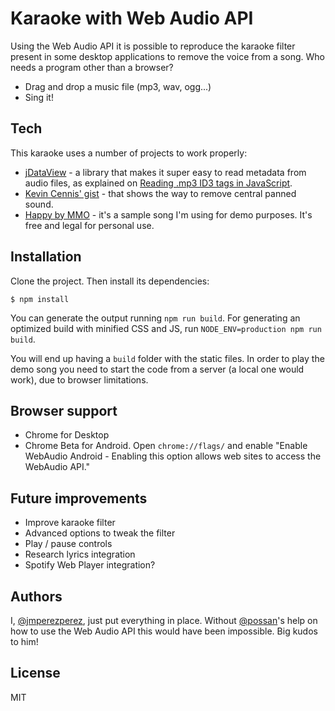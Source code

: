 Karaoke with Web Audio API
=========

Using the Web Audio API it is possible to reproduce the karaoke filter present in some desktop applications to remove the voice from a song. Who needs a program other than a browser?

  - Drag and drop a music file (mp3, wav, ogg...)
  - Sing it!

Tech
-----------

This karaoke uses a number of projects to work properly:

* [jDataView](https://github.com/jDataView/jDataView) - a library that makes it super easy to read metadata from audio files, as explained on [Reading .mp3 ID3 tags in JavaScript](http://ericbidelman.tumblr.com/post/8343485440/reading-mp3-id3-tags-in-javascript).
* [Kevin Cennis' gist](https://gist.github.com/kevincennis/3928503) - that shows the way to remove central panned sound.
* [Happy by MMO](http://www.jamendo.com/en/track/1074874/happy) - it's a sample song I'm using for demo purposes. It's free and legal for personal use.

Installation
--------------

Clone the project. Then install its dependencies:

`$ npm install`

You can generate the output running `npm run build`. For generating an optimized build with minified CSS and JS, run `NODE_ENV=production npm run build`.

You will end up having a `build` folder with the static files. In order to play the demo song you need to start the code from a server (a local one would work), due to browser limitations.

Browser support
--------------

* Chrome for Desktop
* Chrome Beta for Android. Open `chrome://flags/` and enable "Enable WebAudio Android -
Enabling this option allows web sites to access the WebAudio API."

Future improvements
-------------------

* Improve karaoke filter
* Advanced options to tweak the filter
* Play / pause controls
* Research lyrics integration
* Spotify Web Player integration?

Authors
--------------
I, [@jmperezperez](https://twitter.com/jmperezperez), just put everything in place. Without [@possan](https://twitter.com/possan)'s help on how to use the Web Audio API this would have been impossible. Big kudos to him!

License
-------
MIT
